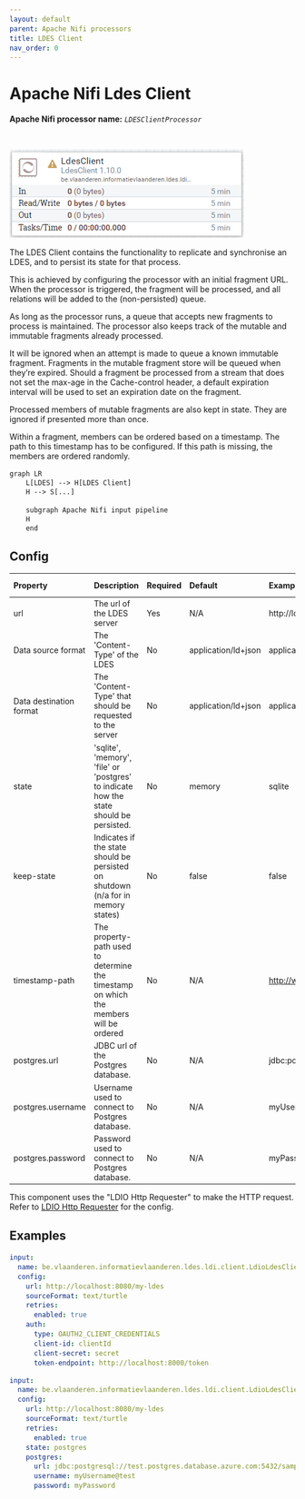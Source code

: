 ```yaml
---
layout: default
parent: Apache Nifi processors
title: LDES Client
nav_order: 0
---
```


# Apache Nifi Ldes Client

<b>Apache Nifi processor name:</b> <i>```LDESClientProcessor```</i>

<br>

![alt text](image-9.png)

The LDES Client contains the functionality to replicate and synchronise an LDES, and to persist its state for that process.

This is achieved by configuring the processor with an initial fragment URL. When the processor is triggered, the fragment will be processed, and all relations will be added to the (non-persisted) queue.

As long as the processor runs, a queue that accepts new fragments to process is maintained. The processor also keeps track of the mutable and immutable fragments already processed.

It will be ignored when an attempt is made to queue a known immutable fragment. Fragments in the mutable fragment store will be queued when they’re expired. Should a fragment be processed from a stream that does not set the max-age in the Cache-control header, a default expiration interval will be used to set an expiration date on the fragment.

Processed members of mutable fragments are also kept in state. They are ignored if presented more than once.

Within a fragment, members can be ordered based on a timestamp. The path to this timestamp has to be configured. If this path is missing, the members are ordered randomly.


```mermaid
graph LR
    L[LDES] --> H[LDES Client]
    H --> S[...]

    subgraph Apache Nifi input pipeline
    H
    end
```

## Config

| Property          | Description                                                                             | Required | Default             | Example                                                        | Supported values                                              |
| :---------------- | :-------------------------------------------------------------------------------------- | :------- | :------------------ | :------------------------------------------------------------- | :------------------------------------------------------------ |
| url               | The url of the LDES server                                                              | Yes      | N/A                 | http://localhost:8080/my-ldes                                  | HTTP and HTTPS urls                                           |
| Data source format  | The 'Content-Type' of the LDES | No       | application/ld+json | application/n-quads  | Any type supported by [Apache Jena](https://jena.apache.org/) |
| Data destination format | The 'Content-Type' that should be requested to the server | No       | application/ld+json | application/n-quads    | Any type supported by [Apache Jena](https://jena.apache.org/) |
| state             | 'sqlite', 'memory', 'file' or 'postgres' to indicate how the state should be persisted. | No       | memory              | sqlite                                                         | 'sqlite', 'files' or 'memory'                                 |
| keep-state        | Indicates if the state should be persisted on shutdown (n/a for in memory states)       | No       | false               | false                                                          | true or false                                                 |
| timestamp-path    | The property-path used to determine the timestamp on which the members will be ordered  | No       | N/A                 | http://www.w3.org/ns/prov#generatedAtTime                      | A property path                                               |
| postgres.url      | JDBC url of the Postgres database.                                                      | No       | N/A                 | jdbc:postgresql://test.postgres.database.azure.com:5432/sample | String                                                        |
| postgres.username | Username used to connect to Postgres database.                                          | No       | N/A                 | myUsername@test                                                | String                                                        |
| postgres.password | Password used to connect to Postgres database.                                          | No       | N/A                 | myPassword                                                     | String                                                        |

This component uses the "LDIO Http Requester" to make the HTTP request.
Refer to [LDIO Http Requester](../ldio-core) for the config.

## Examples

```yaml
input:
  name: be.vlaanderen.informatievlaanderen.ldes.ldi.client.LdioLdesClient
  config:
    url: http://localhost:8080/my-ldes
    sourceFormat: text/turtle
    retries:
      enabled: true
    auth:
      type: OAUTH2_CLIENT_CREDENTIALS
      client-id: clientId
      client-secret: secret
      token-endpoint: http://localhost:8000/token
```

```yaml
input:
  name: be.vlaanderen.informatievlaanderen.ldes.ldi.client.LdioLdesClient
  config:
    url: http://localhost:8080/my-ldes
    sourceFormat: text/turtle
    retries:
      enabled: true
    state: postgres
    postgres:
      url: jdbc:postgresql://test.postgres.database.azure.com:5432/sample
      username: myUsername@test
      password: myPassword
```
